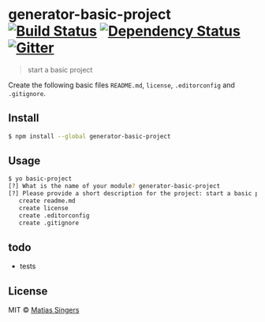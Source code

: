 # generator-basic-project [![Build Status](http://img.shields.io/travis/matiassingers/generator-basic-project.svg?style=flat-square)](https://travis-ci.org/matiassingers/generator-basic-project) [![Dependency Status](http://img.shields.io/gemnasium/matiassingers/generator-basic-project.svg?style=flat-square)](https://gemnasium.com/matiassingers/generator-basic-project) [![Gitter](http://img.shields.io/badge/gitter-join%20chat%20%E2%86%92-brightgreen.svg?style=flat-square)](https://gitter.im/matiassingers/generator-basic-project?utm_source=badge&utm_medium=badge&utm_campaign=pr-badge)
> start a basic project

Create the following basic files `README.md`, `license`, `.editorconfig` and `.gitignore`.

## Install

```sh
$ npm install --global generator-basic-project
```


## Usage

```sh
$ yo basic-project
[?] What is the name of your module? generator-basic-project
[?] Please provide a short description for the project: start a basic project
   create readme.md
   create license
   create .editorconfig
   create .gitignore
```

## todo
- tests

## License

MIT © [Matias Singers](http://mts.io)
